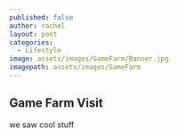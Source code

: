 ```yaml
---
published: false
author: rachel
layout: post
categories:
  - Lifestyle
image: assets/images/GameFarm/Banner.jpg
imagepath: assets/images/GameFarm
---
```

## Game Farm Visit

we saw cool stuff
